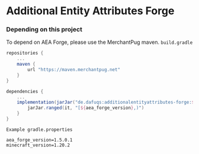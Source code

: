 # Additional Entity Attributes Forge

### Depending on this project
To depend on AEA Forge, please use the MerchantPug maven.
`build.gradle`
```gradle
repositories {
    ...
    maven {
        url "https://maven.merchantpug.net"
    }
}

dependencies {
    ...
    implementation(jarJar("de.dafuqs:additionalentityattributes-forge:${aea_forge_version}+${minecraft_version}")) {
        jarJar.ranged(it, "[${aea_forge_version},)")
    }
}
```

`Example gradle.properties`
```properties
aea_forge_version=1.5.0.1
minecraft_version=1.20.2
```